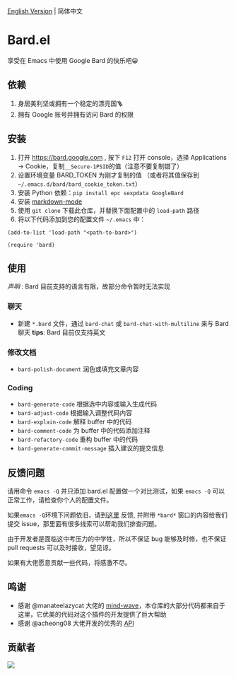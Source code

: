 [English Version](./README.md) | 简体中文

# Bard.el
享受在 Emacs 中使用 Google Bard 的快乐吧😀

## 依赖
1. 身居美利坚或拥有一个稳定的漂亮国🪜
2. 拥有 Google 账号并拥有访问 Bard 的权限

## 安装
1. 打开 https://bard.google.com , 按下 `F12` 打开 console，选择 Applications -> Cookie，复制`__Secure-1PSID`的值（注意不要复制错了）
2. 设置环境变量 BARD_TOKEN 为刚才复制的值
（或者将其值保存到 `~/.emacs.d/bard/bard_cookie_token.txt`）
3. 安装 Python 依赖：`pip install epc sexpdata GoogleBard`
4. 安装 [markdown-mode](https://github.com/jrblevin/markdown-mode)
5. 使用 `git clone` 下载此仓库，并替换下面配置中的 `load-path` 路径
6. 将以下代码添加到您的配置文件 `~/.emacs` 中：
```elisp
(add-to-list 'load-path "<path-to-bard>")

(require 'bard)
```

## 使用

*声明* : Bard 目前支持的语言有限，故部分命令暂时无法实现

### 聊天
- 新建 `*.bard` 文件，通过 `bard-chat` 或 `bard-chat-with-multiline` 来与 Bard 聊天
**tips**: Bard 目前仅支持英文

### 修改文档
- `bard-polish-document` 润色或填充文章内容

### Coding
- `bard-generate-code` 根据选中内容或输入生成代码
- `bard-adjust-code` 根据输入调整代码内容
- `bard-explain-code` 解释 buffer 中的代码
- `bard-comment-code` 为 buffer 中的代码添加注释
- `bard-refactory-code` 重构 buffer 中的代码
- `bard-generate-commit-message` 插入建议的提交信息

## 反馈问题
请用命令 `emacs -Q` 并只添加 bard.el 配置做一个对比测试，如果 `emacs -Q` 可以正常工作，请检查你个人的配置文件。

如果`emacs -Q`环境下问题依旧，请到[这里](https://github.com/AllTheLife/Bard.el/issues/new) 反馈, 并附带 `*bard*` 窗口的内容给我们提交 issue，那里面有很多线索可以帮助我们排查问题。

由于开发者是面临这中考压力的中学牲，所以不保证 bug 能够及时修，也不保证 pull requests 可以及时接收，望见谅。

如果有大佬愿意贡献一些代码，将感激不尽。

## 鸣谢
- 感谢 @manateelazycat 大佬的 [mind-wave](https://github.com/manateelazycat/mind-wave)，本仓库的大部分代码都来自于这里，它优美的代码对这个插件的开发提供了巨大帮助
- 感谢 @acheong08 大佬开发的优秀的 [API](https://github.com/acheong08/Bard)

## 贡献者

<a href = "https://github.com/AllTheLife//graphs/contributors">
  <img src = "https://contrib.rocks/image?repo=AllTheLife/Bard.el"/>
</a>

